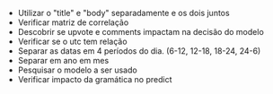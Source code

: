  - Utilizar o "title" e "body" separadamente e os dois juntos
 - Verificar matriz de correlação
 - Descobrir se upvote e comments impactam na decisão do modelo
 - Verificar se o utc tem relação
 - Separar as datas em 4 períodos do dia. (6-12, 12-18, 18-24, 24-6)
 - Separar em ano em mes
 - Pesquisar o modelo a ser usado
 - Verificar impacto da gramática no predict
